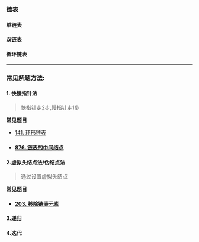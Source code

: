 ### 链表

#### 单链表

#### 双链表

#### 循环链表



---



### 常见解题方法:

#### 1. 快慢指针法

>  快指针走2步,慢指针走1步

**常见题目**

- [141. 环形链表](https://leetcode-cn.com/problems/linked-list-cycle/)

- #### [876. 链表的中间结点](https://leetcode-cn.com/problems/middle-of-the-linked-list/)

#### 2.虚拟头结点法/伪结点法

> 通过设置虚拟头结点

**常见题目**

- #### [203. 移除链表元素](https://leetcode-cn.com/problems/remove-linked-list-elements/)



#### 3.递归



#### 4.迭代